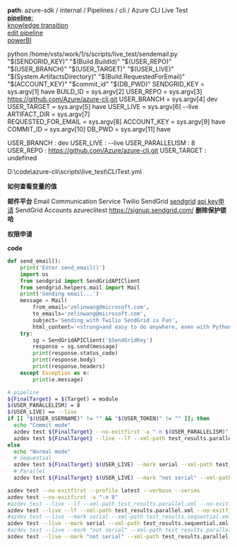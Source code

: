 **path**: azure-sdk / internal / Pipelines / cli / Azure CLI Live Test  
[**pipeline**:](https://dev.azure.com/azure-sdk/internal/_build?definitionId=1896)  
[knowledge transition](onenote:https://microsoft.sharepoint.com/teams/IoTToolingTeam/Shared%20Documents/Azure%20Management%20Experience/Azure%20Management%20Experience/AZ%20CLI/Transition.one#Live%20Test&section-id=%7BCADD4696-365A-48BD-80B4-0DF0B2451ECC%7D&page-id=%7B1B77ECCB-F1D1-4CE7-BF08-E89C1C85E1B3%7D&end)  
[edit pipeline](https://dev.azure.com/azure-sdk/internal/_apps/hub/ms.vss-build-web.ci-designer-hub?pipelineId=1896&nonce=06F4BUw0jgsxnvhRpSdnrQ%3D%3D&branch=dev)  
[powerBI](https://msit.powerbi.com/groups/8de24d49-e97c-4672-9bfc-45fee0ec58f7/reports/65dfcfce-5d59-4dc9-8bc5-3726443c8fe1/ReportSection)

python /home/vsts/work/1/s/scripts/live_test/sendemail.py "$(SENDGRID_KEY)" "$(Build.BuildId)" "$(USER_REPO)" "$(USER_BRANCH)" "$(USER_TARGET)" "$(USER_LIVE)" "$(System.ArtifactsDirectory)" "$(Build.RequestedForEmail)" "$(ACCOUNT_KEY)" "$commit_id" "$(DB_PWD)"
SENDGRID_KEY = sys.argv[1] have
BUILD_ID = sys.argv[2] 
USER_REPO = sys.argv[3] https://github.com/Azure/azure-cli.git
USER_BRANCH = sys.argv[4] dev
USER_TARGET = sys.argv[5] have
USER_LIVE = sys.argv[6] --live
ARTIFACT_DIR = sys.argv[7]  
REQUESTED_FOR_EMAIL = sys.argv[8]
ACCOUNT_KEY = sys.argv[9] have
COMMIT_ID = sys.argv[10] 
DB_PWD = sys.argv[11] have

USER_BRANCH : dev
USER_LIVE : --live
USER_PARALLELISM : 8
USER_REPO : https://github.com/Azure/azure-cli.git
USER_TARGET : undefined

D:\code\azure-cli\scripts\live_test\CLITest.yml

**如何查看变量的值**

**邮件平台**
Email Communication Service
Twilio SendGrid
[sendgrid](https://github.com/sendgrid/sendgrid-python)
[api key申请](https://portal.azure.com/#blade/HubsExtension/BrowseResource/resourceType/Sendgrid.Email%2Faccounts)
SendGrid Accounts
azureclitest
https://signup.sendgrid.com/
**删除保护锁哈**

**权限申请**

**code**
```python
def send_email():
    print('Enter send_email()')
    import os
    from sendgrid import SendGridAPIClient
    from sendgrid.helpers.mail import Mail
    print('Sending email...')
    message = Mail(
        from_email='zelinwang@microsoft.com',
        to_emails='zelinwang@microsoft.com',
        subject='Sending with Twilio SendGrid is Fun',
        html_content='<strong>and easy to do anywhere, even with Python</strong>')
    try:
        sg = SendGridAPIClient('$SendGridKey')
        response = sg.send(message)
        print(response.status_code)
        print(response.body)
        print(response.headers)
    except Exception as e:
        print(e.message)
```

```bash
# pipeline
${FinalTarget} = $(Target) = module
$(USER_PARALLELISM) = 8
$(USER_LIVE) == --live
if [[ "$(USER_USERNAME)" != "" && "$(USER_TOKEN)" != "" ]]; then
  echo "Commit mode"
  azdev test ${FinalTarget} --no-exitfirst -a "-n $(USER_PARALLELISM)"
  azdev test ${FinalTarget} --live --lf --xml-path test_results.parallel.xml --no-exitfirst -a "-n $(USER_PARALLELISM) --json-report --json-report-summary --json-report-file=$(Target).report.parallel.json --html=$(Target).report.parallel.html --self-contained-html --reruns 3 --capture=sys"
else
  echo "Normal mode"
  # Sequential
  azdev test ${FinalTarget} $(USER_LIVE) --mark serial --xml-path test_results.sequential.xml --no-exitfirst -a "-n 1 --json-report --json-report-summary --json-report-file=$(Target).report.sequential.json --html=$(Target).report.sequential.html --self-contained-html --reruns 3 --capture=sys"
  # Parallel
  azdev test ${FinalTarget} $(USER_LIVE) --mark "not serial" --xml-path test_results.parallel.xml --no-exitfirst -a "-n $(USER_PARALLELISM) --json-report --json-report-summary --json-report-file=$(Target).report.parallel.json --html=$(Target).report.parallel.html --self-contained-html --reruns 3 --capture=sys"

azdev test --no-exitfirst --profile latest --verbose --series
azdev test --no-exitfirst -a "-n 8"
#azdev test --live --lf --xml-path test_results.parallel.xml --no-exitfirst -a "-n 8 --json-report --json-report-summary --json-report-file=cli.report.parallel.json --html=cli.report.parallel.html --self-contained-html --reruns 3 --capture=sys"
azdev test --live --lf --xml-path test_results.parallel.xml --no-exitfirst -a "-n 8 --capture=sys"
#azdev test --live --mark serial --xml-path test_results.sequential.xml --no-exitfirst -a "-n 1 --json-report --json-report-summary --json-report-file=cli.report.sequential.json --html=cli.report.sequential.html --self-contained-html --reruns 3 --capture=sys"
azdev test --live --mark serial --xml-path test_results.sequential.xml --no-exitfirst -a "-n 1 --capture=sys"
#azdev test --live --mark "not serial" --xml-path test_results.parallel.xml --no-exitfirst -a "-n 8 --json-report --json-report-summary --json-report-file=cli.report.parallel.json --html=cli.report.parallel.html --self-contained-html --reruns 3 --capture=sys"
azdev test --live --mark "not serial" --xml-path test_results.parallel.xml --no-exitfirst -a "-n 8 --capture=sys"
```